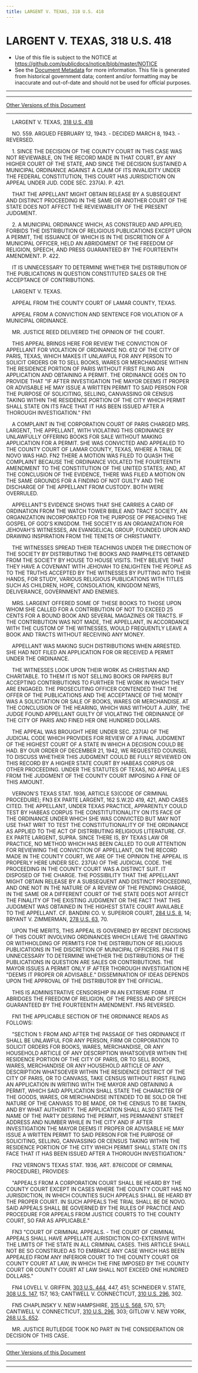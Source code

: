 ```yaml
---
title: LARGENT V. TEXAS, 318 U.S. 418
---
```


# LARGENT V. TEXAS, 318 U.S. 418

* Use of this file is subject to the NOTICE at https://github.com/publicdocs/notice/blob/master/NOTICE
* See the [Document Metadata](../../../index.md) for more information.
  This file is generated from historical government data; content and/or formatting may be inaccurate and out-of-date and should not be used for official purposes.

----------
----------

[Other Versions of this Document](https://publicdocs.github.io/go/links?ns=uslm-x&ref=%2Fus%2Fcourts%2Fscotus%2FusReporter%2F318%2F418)

----------

    LARGENT V. TEXAS, [318 U.S. 418][/us/courts/scotus/usReporter/318/418]

    NO. 559.  ARGUED FEBRUARY 12, 1943.  - DECIDED MARCH 8, 1943.  - REVERSED.

    1.  SINCE THE DECISION OF THE COUNTY COURT IN THIS CASE WAS NOT REVIEWABLE, ON THE RECORD MADE IN THAT COURT, BY ANY HIGHER COURT OF THE STATE, AND SINCE THE DECISION SUSTAINED A MUNICIPAL ORDINANCE AGAINST A CLAIM OF ITS INVALIDITY UNDER THE FEDERAL CONSTITUTION, THIS COURT HAS JURISDICTION ON APPEAL UNDER JUD.  CODE SEC. 237(A).  P. 421.

    THAT THE APPELLANT MIGHT OBTAIN RELEASE BY A SUBSEQUENT AND DISTINCT PROCEEDING IN THE SAME OR ANOTHER COURT OF THE STATE DOES NOT AFFECT THE REVIEWABILITY OF THE PRESENT JUDGMENT.

    2.  A MUNICIPAL ORDINANCE WHICH, AS CONSTRUED AND APPLIED, FORBIDS THE DISTRIBUTION OF RELIGIOUS PUBLICATIONS EXCEPT UPON A PERMIT, THE ISSUANCE OF WHICH IS IN THE DISCRETION OF A MUNICIPAL OFFICER, HELD AN ABRIDGMENT OF THE FREEDOM OF RELIGION, SPEECH, AND PRESS GUARANTEED BY THE FOURTEENTH AMENDMENT.  P. 422.

    IT IS UNNECESSARY TO DETERMINE WHETHER THE DISTRIBUTION OF THE PUBLICATIONS IN QUESTION CONSTITUTED SALES OR THE ACCEPTANCE OF CONTRIBUTIONS.

    LARGENT V. TEXAS.

    APPEAL FROM THE COUNTY COURT OF LAMAR COUNTY, TEXAS.

    APPEAL FROM A CONVICTION AND SENTENCE FOR VIOLATION OF A MUNICIPAL ORDINANCE.

    MR. JUSTICE REED DELIVERED THE OPINION OF THE COURT.

    THIS APPEAL BRINGS HERE FOR REVIEW THE CONVICTION OF APPELLANT FOR VIOLATION OF ORDINANCE NO. 612 OF THE CITY OF PARIS, TEXAS, WHICH MAKES IT UNLAWFUL FOR ANY PERSON TO SOLICIT ORDERS OR TO SELL BOOKS, WARES OR MERCHANDISE WITHIN THE RESIDENCE PORTION OF PARIS WITHOUT FIRST FILING AN APPLICATION AND OBTAINING A PERMIT.  THE ORDINANCE GOES ON TO PROVIDE THAT "IF AFTER INVESTIGATION THE MAYOR DEEMS IT PROPER OR ADVISABLE HE MAY ISSUE A WRITTEN PERMIT TO SAID PERSON FOR THE PURPOSE OF SOLICITING, SELLING, CANVASSING OR CENSUS TAKING WITHIN THE RESIDENCE PORTION OF THE CITY WHICH PERMIT SHALL STATE ON ITS FACE THAT IT HAS BEEN ISSUED AFTER A THOROUGH INVESTIGATION."  FN1

    A COMPLAINT IN THE CORPORATION COURT OF PARIS CHARGED MRS. LARGENT, THE APPELLANT, WITH VIOLATING THIS ORDINANCE BY UNLAWFULLY OFFERING BOOKS FOR SALE WITHOUT MAKING APPLICATION FOR A PERMIT.  SHE WAS CONVICTED AND APPEALED TO THE COUNTY COURT OF LAMAR COUNTY, TEXAS, WHERE A TRIAL DE NOVO WAS HAD.  FN2  THERE A MOTION WAS FILED TO QUASH THE COMPLAINT BECAUSE THE ORDINANCE VIOLATED THE FOURTEENTH AMENDMENT TO THE CONSTITUTION OF THE UNITED STATES; AND, AT THE CONCLUSION OF THE EVIDENCE, THERE WAS FILED A MOTION ON THE SAME GROUNDS FOR A FINDING OF NOT GUILTY AND THE DISCHARGE OF THE APPELLANT FROM CUSTODY.  BOTH WERE OVERRULED.

    APPELLANT'S EVIDENCE SHOWS THAT SHE CARRIES A CARD OF ORDINATION FROM THE WATCH TOWER BIBLE AND TRACT SOCIETY, AN ORGANIZATION INCORPORATED FOR THE PURPOSE OF PREACHING THE GOSPEL OF GOD'S KINGDOM.  THE SOCIETY IS AN ORGANIZATION FOR JEHOVAH'S WITNESSES, AN EVANGELICAL GROUP, FOUNDED UPON AND DRAWING INSPIRATION FROM THE TENETS OF CHRISTIANITY.

    THE WITNESSES SPREAD THEIR TEACHINGS UNDER THE DIRECTION OF THE SOCIETY BY DISTRIBUTING THE BOOKS AND PAMPHLETS OBTAINED FROM THE SOCIETY BY HOUSE TO HOUSE VISITS.  THEY BELIEVE THAT THEY HAVE A COVENANT WITH JEHOVAH TO ENLIGHTEN THE PEOPLE AS TO THE TRUTHS ACCEPTED BY THE WITNESSES BY PUTTING INTO THEIR HANDS, FOR STUDY, VARIOUS RELIGIOUS PUBLICATIONS WITH TITLES SUCH AS CHILDREN, HOPE, CONSOLATION, KINGDOM NEWS, DELIVERANCE, GOVERNMENT AND ENEMIES.

    MRS. LARGENT OFFERED SOME OF THESE BOOKS TO THOSE UPON WHOM SHE CALLED FOR A CONTRIBUTION OF NOT TO EXCEED 25 CENTS FOR A BOUND BOOK AND SEVERAL MAGAZINES OR TRACTS.  IF THE CONTRIBUTION WAS NOT MADE, THE APPELLANT, IN ACCORDANCE WITH THE CUSTOM OF THE WITNESSES, WOULD FREQUENTLY LEAVE A BOOK AND TRACTS WITHOUT RECEIVING ANY MONEY.

    APPELLANT WAS MAKING SUCH DISTRIBUTIONS WHEN ARRESTED.  SHE HAD NOT FILED AN APPLICATION FOR OR RECEIVED A PERMIT UNDER THE ORDINANCE.

    THE WITNESSES LOOK UPON THEIR WORK AS CHRISTIAN AND CHARITABLE.  TO THEM IT IS NOT SELLING BOOKS OR PAPERS BUT ACCEPTING CONTRIBUTIONS TO FURTHER THE WORK IN WHICH THEY ARE ENGAGED.  THE PROSECUTING OFFICER CONTENDED THAT THE OFFER OF THE PUBLICATIONS AND THE ACCEPTANCE OF THE MONEY WAS A SOLICITATION OR SALE OF BOOKS, WARES OR MERCHANDISE.  AT THE CONCLUSION OF THE HEARING, WHICH WAS WITHOUT A JURY, THE JUDGE FOUND APPELLANT GUILTY OF VIOLATING THE ORDINANCE OF THE CITY OF PARIS AND FINED HER ONE HUNDRED DOLLARS.

    THE APPEAL WAS BROUGHT HERE UNDER SEC. 237(A) OF THE JUDICIAL CODE WHICH PROVIDES FOR REVIEW OF A FINAL JUDGMENT OF THE HIGHEST COURT OF A STATE IN WHICH A DECISION COULD BE HAD.  BY OUR ORDER OF DECEMBER 21, 1942, WE REQUESTED COUNSEL TO DISCUSS WHETHER THIS JUDGMENT COULD BE FULLY REVIEWED ON THIS RECORD BY A HIGHER STATE COURT BY HABEAS CORPUS OR OTHER PROCEEDING.  UNDER THE STATUTES OF TEXAS, NO APPEAL LIES FROM THE JUDGMENT OF THE COUNTY COURT IMPOSING A FINE OF THIS AMOUNT.

    VERNON'S TEXAS STAT. 1936, ARTICLE 53(CODE OF CRIMINAL PROCEDURE); FN3 EX PARTE LARGENT, 162 S.W.2D 419, 421, AND CASES CITED.  THE APPELLANT, UNDER TEXAS PRACTICE, APPARENTLY COULD TEST BY HABEAS CORPUS THE CONSTITUTIONALITY ON ITS FACE OF THE ORDINANCE UNDER WHICH SHE WAS CONVICTED BUT MAY NOT USE THAT WRIT TO TEST THE CONSTITUTIONALITY OF THE ORDINANCE AS APPLIED TO THE ACT OF DISTRIBUTING RELIGIOUS LITERATURE.  CF. EX PARTE LARGENT, SUPRA.  SINCE THERE IS, BY TEXAS LAW OR PRACTICE, NO METHOD WHICH HAS BEEN CALLED TO OUR ATTENTION FOR REVIEWING THE CONVICTION OF APPELLANT, ON THE RECORD MADE IN THE COUNTY COURT, WE ARE OF THE OPINION THE APPEAL IS PROPERLY HERE UNDER SEC. 237(A) OF THE JUDICIAL CODE.  THE PROCEEDING IN THE COUNTY COURT WAS A DISTINCT SUIT.  IT DISPOSED OF THE CHARGE.  THE POSSIBILITY THAT THE APPELLANT MIGHT OBTAIN RELEASE BY A SUBSEQUENT AND DISTINCT PROCEEDING, AND ONE NOT IN THE NATURE OF A REVIEW OF THE PENDING CHARGE, IN THE SAME OR A DIFFERENT COURT OF THE STATE DOES NOT AFFECT THE FINALITY OF THE EXISTING JUDGMENT OR THE FACT THAT THIS JUDGMENT WAS OBTAINED IN THE HIGHEST STATE COURT AVAILABLE TO THE APPELLANT.  CF. BANDINI CO. V. SUPERIOR COURT, [284 U.S. 8][/us/courts/scotus/usReporter/284/8], 14; BRYANT V. ZIMMERMAN, [278 U.S. 63][/us/courts/scotus/usReporter/278/63], 70.

    UPON THE MERITS, THIS APPEAL IS GOVERNED BY RECENT DECISIONS OF THIS COURT INVOLVING ORDINANCES WHICH LEAVE THE GRANTING OR WITHHOLDING OF PERMITS FOR THE DISTRIBUTION OF RELIGIOUS PUBLICATIONS IN THE DISCRETION OF MUNICIPAL OFFICERS.  FN4  IT IS UNNECESSARY TO DETERMINE WHETHER THE DISTRIBUTIONS OF THE PUBLICATIONS IN QUESTION ARE SALES OR CONTRIBUTIONS.  THE MAYOR ISSUES A PERMIT ONLY IF AFTER THOROUGH INVESTIGATION HE "DEEMS IT PROPER OR ADVISABLE."  DISSEMINATION OF IDEAS DEPENDS UPON THE APPROVAL OF THE DISTRIBUTOR BY THE OFFICIAL.

    THIS IS ADMINISTRATIVE CENSORSHIP IN AN EXTREME FORM.  IT ABRIDGES THE FREEDOM OF RELIGION, OF THE PRESS AND OF SPEECH GUARANTEED BY THE FOURTEENTH AMENDMENT.  FN5  REVERSED.

    FN1  THE APPLICABLE SECTION OF THE ORDINANCE READS AS FOLLOWS:

    "SECTION 1:  FROM AND AFTER THE PASSAGE OF THIS ORDINANCE IT SHALL BE UNLAWFUL FOR ANY PERSON, FIRM OR CORPORATION TO SOLICIT ORDERS FOR BOOKS, WARES, MERCHANDISE, OR ANY HOUSEHOLD ARTICLE OF ANY DESCRIPTION WHATSOEVER WITHIN THE RESIDENCE PORTION OF THE CITY OF PARIS, OR TO SELL BOOKS, WARES, MERCHANDISE OR ANY HOUSEHOLD ARTICLE OF ANY DESCRIPTION WHATSOEVER WITHIN THE RESIDENCE DISTRICT OF THE CITY OF PARIS, OR TO CANVASS, TAKE CENSUS WITHOUT FIRST FILING AN APPLICATION IN WRITING WITH THE MAYOR AND OBTAINING A PERMIT, WHICH SAID APPLICATION SHALL STATE THE CHARACTER OF THE GOODS, WARES, OR MERCHANDISE INTENDED TO BE SOLD OR THE NATURE OF THE CANVASS TO BE MADE, OR THE CENSUS TO BE TAKEN, AND BY WHAT AUTHORITY.  THE APPLICATION SHALL ALSO STATE THE NAME OF THE PARTY DESIRING THE PERMIT, HIS PERMANENT STREET ADDRESS AND NUMBER WHILE IN THE CITY AND IF AFTER INVESTIGATION THE MAYOR DEEMS IT PROPER OR ADVISABLE HE MAY ISSUE A WRITTEN PERMIT TO SAID PERSON FOR THE PURPOSE OF SOLICITING, SELLING, CANVASSING OR CENSUS TAKING WITHIN THE RESIDENCE PORTION OF THE CITY WHICH PERMIT SHALL STATE ON ITS FACE THAT IT HAS BEEN ISSUED AFTER A THOROUGH INVESTIGATION."

    FN2  VERNON'S TEXAS STAT. 1936, ART. 876(CODE OF CRIMINAL PROCEDURE), PROVIDES:

    "APPEALS FROM A CORPORATION COURT SHALL BE HEARD BY THE COUNTY COURT EXCEPT IN CASES WHERE THE COUNTY COURT HAS NO JURISDICTION, IN WHICH COUNTIES SUCH APPEALS SHALL BE HEARD BY THE PROPER COURT.  IN SUCH APPEALS THE TRIAL SHALL BE DE NOVO.  SAID APPEALS SHALL BE GOVERNED BY THE RULES OF PRACTICE AND PROCEDURE FOR APPEALS FROM JUSTICE COURTS TO THE COUNTY COURT, SO FAR AS APPLICABLE."

    FN3  "COURT OF CRIMINAL APPEALS.  - THE COURT OF CRIMINAL APPEALS SHALL HAVE APPELLATE JURISDICTION CO-EXTENSIVE WITH THE LIMITS OF THE STATE IN ALL CRIMINAL CASES.  THIS ARTICLE SHALL NOT BE SO CONSTRUED AS TO EMBRACE ANY CASE WHICH HAS BEEN APPEALED FROM ANY INFERIOR COURT TO THE COUNTY COURT OR COUNTY COURT AT LAW, IN WHICH THE FINE IMPOSED BY THE COUNTY COURT OR COUNTY COURT AT LAW SHALL NOT EXCEED ONE HUNDRED DOLLARS."

    FN4  LOVELL V. GRIFFIN, [303 U.S. 444][/us/courts/scotus/usReporter/303/444], 447, 451; SCHNEIDER V. STATE, [308 U.S. 147][/us/courts/scotus/usReporter/308/147], 157, 163; CANTWELL V. CONNECTICUT, [310 U.S. 296][/us/courts/scotus/usReporter/310/296], 302.

    FN5  CHAPLINSKY V. NEW HAMPSHIRE, [315 U.S. 568][/us/courts/scotus/usReporter/315/568], 570, 571; CANTWELL V. CONNECTICUT, [310 U.S. 296][/us/courts/scotus/usReporter/310/296], 303; GITLOW V. NEW YORK, [268 U.S. 652][/us/courts/scotus/usReporter/268/652].

    MR. JUSTICE RUTLEDGE TOOK NO PART IN THE CONSIDERATION OR DECISION OF THIS CASE.

----------

[Other Versions of this Document](https://publicdocs.github.io/go/links?ns=uslm-x&ref=%2Fus%2Fcourts%2Fscotus%2FusReporter%2F318%2F418)

----------
----------

[/us/courts/scotus/usReporter/318/418]: https://publicdocs.github.io/go/links?ns=uslm-x&ref=%2Fus%2Fcourts%2Fscotus%2FusReporter%2F318%2F418
[/us/courts/scotus/usReporter/284/8]: https://publicdocs.github.io/go/links?ns=uslm-x&ref=%2Fus%2Fcourts%2Fscotus%2FusReporter%2F284%2F8
[/us/courts/scotus/usReporter/278/63]: https://publicdocs.github.io/go/links?ns=uslm-x&ref=%2Fus%2Fcourts%2Fscotus%2FusReporter%2F278%2F63
[/us/courts/scotus/usReporter/303/444]: https://publicdocs.github.io/go/links?ns=uslm-x&ref=%2Fus%2Fcourts%2Fscotus%2FusReporter%2F303%2F444
[/us/courts/scotus/usReporter/308/147]: https://publicdocs.github.io/go/links?ns=uslm-x&ref=%2Fus%2Fcourts%2Fscotus%2FusReporter%2F308%2F147
[/us/courts/scotus/usReporter/310/296]: https://publicdocs.github.io/go/links?ns=uslm-x&ref=%2Fus%2Fcourts%2Fscotus%2FusReporter%2F310%2F296
[/us/courts/scotus/usReporter/315/568]: https://publicdocs.github.io/go/links?ns=uslm-x&ref=%2Fus%2Fcourts%2Fscotus%2FusReporter%2F315%2F568
[/us/courts/scotus/usReporter/310/296]: https://publicdocs.github.io/go/links?ns=uslm-x&ref=%2Fus%2Fcourts%2Fscotus%2FusReporter%2F310%2F296
[/us/courts/scotus/usReporter/268/652]: https://publicdocs.github.io/go/links?ns=uslm-x&ref=%2Fus%2Fcourts%2Fscotus%2FusReporter%2F268%2F652


